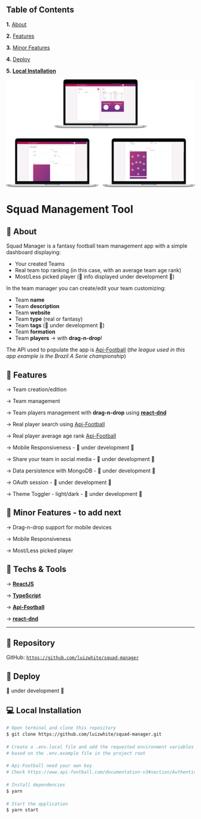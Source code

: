 ## Table of Contents
**1.** [About](#-about)

**2.** [Features](#-features)

**3.** [Minor Features](#-minor-features---to-add-next)

**4.** [Deploy](#-deploy)

**5.** [**Local Installation**](#-local-installation)

<p align="center">
    <img alt="squadmanager" title="squadmanager" src=".github/squadmanager_mockup_all.png" />
</p>

# Squad Management Tool
## 📖 About
Squad Manager is a fantasy football team management app with a simple dashboard displaying:
- Your created Teams
- Real team top ranking (in this case, with an average team age rank)
- Most/Less picked player (🚧 info displayed under development 🚧)

In the team manager you can create/edit your team customizing:
- Team **name**
- Team **description** 
- Team **website**
- Team **type** (real or fantasy)
- Team **tags** (🚧 under development 🚧)
- Team **formation**
- Team **players** → with **drag-n-drop**!

The API used to populate the app is [Api-Football](https://www.api-football.com/)
(*the league used in this app example is the Brazil A Serie championship*)

## 🔨 Features
→ Team creation/edition

→ Team management

→ Team players management with **drag-n-drop** using [**react-dnd**](https://react-dnd.github.io/react-dnd/about)

→ Real player search using [Api-Football](https://www.api-football.com/)

→ Real player average age rank [Api-Football](https://www.api-football.com/)

→ Mobile Responsiveness - 🚧 under development 🚧

→ Share your team in social media - 🚧 under development 🚧

→ Data persistence with MongoDB - 🚧 under development 🚧

→ OAuth session - 🚧 under development 🚧

→ Theme Toggler - light/dark - 🚧 under development 🚧

## 📐 Minor Features - to add next
→ Drag-n-drop support for mobile devices

→ Mobile Responsiveness

→ Most/Less picked player


## 🚀 Techs & Tools
→ [**ReactJS**](https://reactjs.org/)

→ [**TypeScript**](https://www.typescriptlang.org/)

→ [**Api-Football**](https://www.api-football.com/)

→ [**react-dnd**](https://react-dnd.github.io/react-dnd/about)

-----
## 📃 Repository
GitHub: [`https://github.com/luizwhite/squad-manager`](https://github.com/luizwhite/squad-manager)

## 🎉 Deploy
🚧 under development 🚧

## 💻 Local Installation
```bash
# Open terminal and clone this repository
$ git clone https://github.com/luizwhite/squad-manager.git

# Create a .env.local file and add the requested environment variables
# based on the .env.example file in the project root

# Api-Football need your own key
# Check https://www.api-football.com/documentation-v3#section/Authentication/API-SPORTS-Account

# Install dependencies
$ yarn

# Start the application
$ yarn start
```

